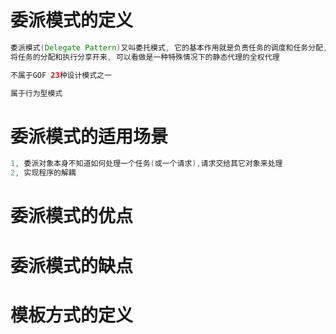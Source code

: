 # 委派模式的定义
```java
委派模式(Delegate Pattern)又叫委托模式, 它的基本作用就是负责任务的调度和任务分配,
将任务的分配和执行分享开来, 可以看做是一种特殊情况下的静态代理的全权代理

不属于GOF 23种设计模式之一

属于行为型模式
```
# 委派模式的适用场景
```java
1, 委派对象本身不知道如何处理一个任务(或一个请求),请求交给其它对象来处理
2, 实现程序的解耦
```
# 委派模式的优点

# 委派模式的缺点

# 模板方式的定义